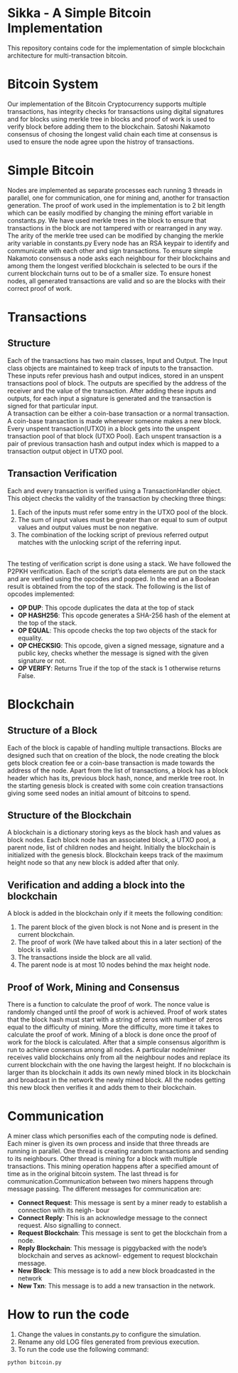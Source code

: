 # Sikka - A Simple Bitcoin Implementation
This repository contains code for the implementation of simple blockchain architecture for multi-transaction bitcoin.

# Bitcoin System
Our implementation of the Bitcoin Cryptocurrency supports multiple transactions, has integrity checks for transactions using digital signatures and for blocks using merkle tree in blocks and proof of work is used to verify block before adding them to the blockchain. Satoshi Nakamoto consensus of chosing the longest valid chain each time at consensus is used to ensure the node agree upon the histroy of transactions.
# Simple Bitcoin
Nodes are implemented as separate processes each running 3 threads in parallel, one for communication, one for mining and, another for transaction generation. The proof of work used in the implementation is to 2 bit length which can be easily modified by changing the mining effort variable in constants.py. We have used merkle trees in the block to ensure that transactions in the block are not tampered with or rearranged in any way. The arity of the merkle tree used can be modified by changing the merkle arity variable in constants.py Every node has an RSA keypair to identify and communicate with each other and sign transactions. To ensure simple Nakamoto consensus a node asks each neighbour for their blockchains and among them the longest verified blockchain is selected to be ours if the current blockchain turns out to be of a smaller size. To ensure honest nodes, all generated transactions are valid and so are the blocks with their correct proof of work.
# Transactions
## Structure
Each of the transactions has two main classes, Input and Output. The Input class objects are maintained to keep track of inputs to the transaction. These inputs refer previous hash and output indices, stored in an unspent transactions pool of block. The outputs are specified by the address of the receiver and the value of the transaction. After adding these inputs and outputs, for each input a signature is generated and the transaction is signed for that particular input.
<br> A transaction can be either a coin-base transaction or a normal transaction. A coin-base transaction is made whenever someone makes a new block. Every unspent transaction(UTXO) in a block gets into the unspent transaction pool of that block (UTXO Pool). Each unspent transaction is a pair of previous transaction hash and output index which is mapped to a transaction output object in UTXO pool.
## Transaction Verification
Each and every transaction is verified using a TransactionHandler object. This object checks the validity of the transaction by checking three things:  
1. Each of the inputs must refer some entry in the UTXO pool of the block.
2. The sum of input values must be greater than or equal to sum of output values and output values must be non negative.
3. The combination of the locking script of previous referred output matches with the unlocking script of the referring input.
<br>
The testing of verification script is done using a stack. We have followed the P2PKH verification. Each of the script’s data elements are put on the stack and are verified using the opcodes and popped. In the end an a Boolean result is obtained from the top of the stack. The following is the list of opcodes implemented:

- __OP DUP__: This opcode duplicates the data at the top of stack
- __OP HASH256__: This opcode generates a SHA-256 hash of the element at the top of the stack.
- __OP EQUAL__: This opcode checks the top two objects of the stack for equality.
- __OP CHECKSIG__: This opcode, given a signed message, signature and a public key, checks whether the message is signed with the given signature or not.
- __OP VERIFY__: Returns True if the top of the stack is 1 otherwise returns False.
# Blockchain
## Structure of a Block
Each of the block is capable of handling multiple transactions. Blocks are designed such that on creation of the block, the node creating the block gets block creation fee or a coin-base transaction is made towards the address of the node. Apart from the list of transactions, a block has a block header which has its, previous block hash, nonce, and merkle tree root. In the starting genesis block is created with some coin creation transactions giving some seed nodes an initial amount of bitcoins to spend.
## Structure of the Blockchain
A blockchain is a dictionary storing keys as the block hash and values as block nodes. Each block node has an associated block, a UTXO pool, a parent node, list of children nodes and height. Initially the blockchain is initialized with the genesis block. Blockchain keeps track of the maximum height node so that any new block is added after that only.
## Verification and adding a block into the blockchain
A block is added in the blockchain only if it meets the following condition:
1. The parent block of the given block is not None and is present in the current blockchain.
2. The proof of work (We have talked about this in a later section) of the block is valid.
3. The transactions inside the block are all valid.
4. The parent node is at most 10 nodes behind the max height node.
## Proof of Work, Mining and Consensus
There is a function to calculate the proof of work. The nonce value is randomly changed until the proof of work is achieved. Proof of work states that the block hash must start with a string of zeros with number of zeros equal to the difficulty of mining. More the difficulty, more time it takes to calculate the proof of work.
Mining of a block is done once the proof of work for the block is calculated. After that a simple consensus algorithm is run to achieve consensus among all nodes. A particular node/miner receives valid blockchains only from all the neighbour nodes and replace its current blockchain with the one having the largest height. If no blockchain is larger than its blockchain it adds its own newly mined block in its blockchain and broadcast in the network the newly mined block. All the nodes getting this new block then verifies it and adds them to their blockchain.
# Communication
A miner class which personifies each of the computing node is defined. Each miner is given its own process and inside that three threads are running in parallel. One thread is creating random transactions and sending to its neighbours. Other thread is mining for a block with multiple transactions. This mining operation happens after a specified amount of time as in the original bitcoin system. The last thread is for communication.Communication between two miners happens through message passing. The different messages for communication are:
- __Connect Request__: This message is sent by a miner ready to establish a connection with its neigh- bour
- __Connect Reply__: This is an acknowledge message to the connect request. Also signalling to connect.
- __Request Blockchain__: This message is sent to get the blockchain from a node.
- __Reply Blockchain__: This message is piggybacked with the node’s blockchain and serves as acknowl- edgement to request blockchain message.
- __New Block__: This message is to add a new block broadcasted in the network
- __New Txn__: This message is to add a new transaction in the network.
# How to run the code
1. Change the values in constants.py to configure the simulation.
2. Rename any old LOG files generated from previous execution.
3. To run the code use the following command:
```
python bitcoin.py
```
